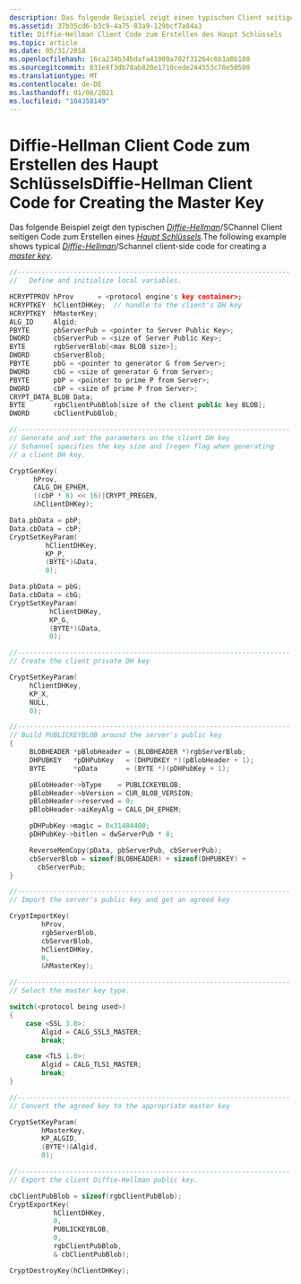 ```yaml
---
description: Das folgende Beispiel zeigt einen typischen Client seitigen Diffie-Hellman/SChannel-Code zum Erstellen eines Haupt Schlüssels.
ms.assetid: 37b35cd6-b3c9-4a75-83a9-129bcf7a84a3
title: Diffie-Hellman Client Code zum Erstellen des Haupt Schlüssels
ms.topic: article
ms.date: 05/31/2018
ms.openlocfilehash: 16ca234b34bdafa41000a702f31264c6b1a0b180
ms.sourcegitcommit: 831e8f3db78ab820e1710cede244553c70e50500
ms.translationtype: MT
ms.contentlocale: de-DE
ms.lasthandoff: 01/08/2021
ms.locfileid: "104350149"
---
```

# <a name="diffie-hellman-client-code-for-creating-the-master-key"></a><span data-ttu-id="0dfb5-103">Diffie-Hellman Client Code zum Erstellen des Haupt Schlüssels</span><span class="sxs-lookup"><span data-stu-id="0dfb5-103">Diffie-Hellman Client Code for Creating the Master Key</span></span>

<span data-ttu-id="0dfb5-104">Das folgende Beispiel zeigt den typischen [*Diffie-Hellman*](../secgloss/d-gly.md)/SChannel Client seitigen Code zum Erstellen eines [*Haupt Schlüssels*](../secgloss/m-gly.md).</span><span class="sxs-lookup"><span data-stu-id="0dfb5-104">The following example shows typical [*Diffie-Hellman*](../secgloss/d-gly.md)/Schannel client-side code for creating a [*master key*](../secgloss/m-gly.md).</span></span>


```C++
//--------------------------------------------------------------------
//   Define and initialize local variables.

HCRYPTPROV hProv      = <protocol engine's key container>;
HCRYPTKEY  hClientDHKey;  // handle to the client's DH key
HCRYPTKEY  hMasterKey;
ALG_ID     Algid;
PBYTE      pbServerPub = <pointer to Server Public Key>;
DWORD      cbServerPub = <size of Server Public Key>;
BYTE       rgbServerBlob[<max BLOB size>];
DWORD      cbServerBlob;
PBYTE      pbG = <pointer to generator G from Server>;
DWORD      cbG = <size of generator G from Server>;
PBYTE      pbP = <pointer to prime P from Server>;
DWORD      cbP = <size of prime P from Server>;
CRYPT_DATA_BLOB Data;
BYTE       rgbClientPubBlob[size of the client public key BLOB];
DWORD      cbClientPubBlob;

//--------------------------------------------------------------------
// Generate and set the parameters on the client DH key
// Schannel specifies the key size and [regen flag when generating
// a client DH key.

CryptGenKey(
      hProv, 
      CALG_DH_EPHEM, 
      ((cbP * 8) << 16)|CRYPT_PREGEN, 
      &hClientDHKey);

Data.pbData = pbP;
Data.cbData = cbP;
CryptSetKeyParam(
         hClientDHKey, 
         KP_P, 
         (BYTE*)&Data, 
         0);

Data.pbData = pbG;
Data.cbData = cbG;
CryptSetKeyParam(
          hClientDHKey, 
          KP_G, 
          (BYTE*)&Data, 
          0);

//--------------------------------------------------------------------
// Create the client private DH key

CryptSetKeyParam(
     hClientDHKey, 
     KP_X, 
     NULL, 
     0);

//--------------------------------------------------------------------
// Build PUBLICKEYBLOB around the server's public key
{
     BLOBHEADER *pBlobHeader = (BLOBHEADER *)rgbServerBlob;
     DHPUBKEY   *pDHPubKey   = (DHPUBKEY *)(pBlobHeader + 1);
     BYTE       *pData       = (BYTE *)(pDHPubKey + 1);

     pBlobHeader->bType    = PUBLICKEYBLOB;
     pBlobHeader->bVersion = CUR_BLOB_VERSION;
     pBlobHeader->reserved = 0;
     pBlobHeader->aiKeyAlg = CALG_DH_EPHEM;

     pDHPubKey->magic = 0x31484400;
     pDHPubKey->bitlen = dwServerPub * 8;

     ReverseMemCopy(pData, pbServerPub, cbServerPub);
     cbServerBlob = sizeof(BLOBHEADER) + sizeof(DHPUBKEY) + 
       cbServerPub;
}

//--------------------------------------------------------------------
// Import the server's public key and get an agreed key

CryptImportKey(
        hProv, 
        rgbServerBlob, 
        cbServerBlob, 
        hClientDHKey, 
        0, 
        &hMasterKey);

//--------------------------------------------------------------------
// Select the master key type.

switch(<protocol being used>)
{
    case <SSL 3.0>:
        Algid = CALG_SSL3_MASTER;
        break;

    case <TLS 1.0>:
        Algid = CALG_TLS1_MASTER;
        break;
}

//--------------------------------------------------------------------
// Convert the agreed key to the appropriate master key

CryptSetKeyParam(
        hMasterKey, 
        KP_ALGID, 
        (BYTE*)&Algid, 
        0);

//--------------------------------------------------------------------
// Export the client Diffie-Hellman public key.

cbClientPubBlob = sizeof(rgbClientPubBlob);
CryptExportKey(
           hClientDHKey, 
           0, 
           PUBLICKEYBLOB,
           0, 
           rgbClientPubBlob, 
           & cbClientPubBlob);

CryptDestroyKey(hClientDHKey);
```



 

 
